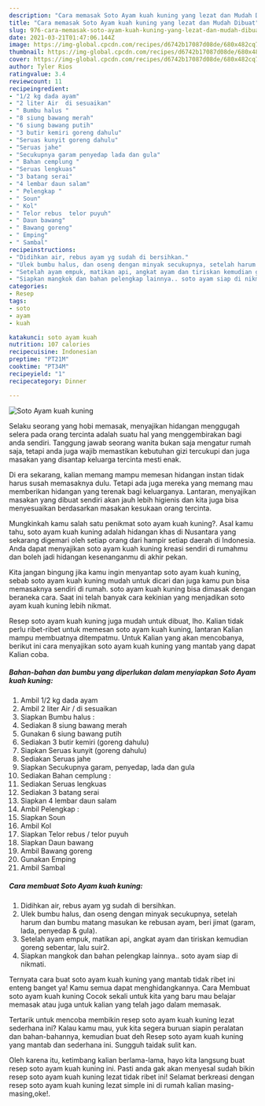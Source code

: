 ```yaml
---
description: "Cara memasak Soto Ayam kuah kuning yang lezat dan Mudah Dibuat"
title: "Cara memasak Soto Ayam kuah kuning yang lezat dan Mudah Dibuat"
slug: 976-cara-memasak-soto-ayam-kuah-kuning-yang-lezat-dan-mudah-dibuat
date: 2021-03-21T01:47:06.144Z
image: https://img-global.cpcdn.com/recipes/d6742b17087d08de/680x482cq70/soto-ayam-kuah-kuning-foto-resep-utama.jpg
thumbnail: https://img-global.cpcdn.com/recipes/d6742b17087d08de/680x482cq70/soto-ayam-kuah-kuning-foto-resep-utama.jpg
cover: https://img-global.cpcdn.com/recipes/d6742b17087d08de/680x482cq70/soto-ayam-kuah-kuning-foto-resep-utama.jpg
author: Tyler Rios
ratingvalue: 3.4
reviewcount: 11
recipeingredient:
- "1/2 kg dada ayam"
- "2 liter Air  di sesuaikan"
- " Bumbu halus "
- "8 siung bawang merah"
- "6 siung bawang putih"
- "3 butir kemiri goreng dahulu"
- "Seruas kunyit goreng dahulu"
- "Seruas jahe"
- "Secukupnya garam penyedap lada dan gula"
- " Bahan cemplung "
- "Seruas lengkuas"
- "3 batang serai"
- "4 lembar daun salam"
- " Pelengkap "
- " Soun"
- " Kol"
- " Telor rebus  telor puyuh"
- " Daun bawang"
- " Bawang goreng"
- " Emping"
- " Sambal"
recipeinstructions:
- "Didihkan air, rebus ayam yg sudah di bersihkan."
- "Ulek bumbu halus, dan oseng dengan minyak secukupnya, setelah harum dan bumbu matang masukan ke rebusan ayam, beri jimat (garam, lada, penyedap &amp; gula)."
- "Setelah ayam empuk, matikan api, angkat ayam dan tiriskan kemudian goreng sebentar, lalu suir2."
- "Siapkan mangkok dan bahan pelengkap lainnya.. soto ayam siap di nikmati."
categories:
- Resep
tags:
- soto
- ayam
- kuah

katakunci: soto ayam kuah 
nutrition: 107 calories
recipecuisine: Indonesian
preptime: "PT21M"
cooktime: "PT34M"
recipeyield: "1"
recipecategory: Dinner

---
```



![Soto Ayam kuah kuning](https://img-global.cpcdn.com/recipes/d6742b17087d08de/680x482cq70/soto-ayam-kuah-kuning-foto-resep-utama.jpg)

Selaku seorang yang hobi memasak, menyajikan hidangan menggugah selera pada orang tercinta adalah suatu hal yang menggembirakan bagi anda sendiri. Tanggung jawab seorang  wanita bukan saja mengatur rumah saja, tetapi anda juga wajib memastikan kebutuhan gizi tercukupi dan juga masakan yang disantap keluarga tercinta mesti enak.

Di era  sekarang, kalian memang mampu memesan hidangan instan tidak harus susah memasaknya dulu. Tetapi ada juga mereka yang memang mau memberikan hidangan yang terenak bagi keluarganya. Lantaran, menyajikan masakan yang dibuat sendiri akan jauh lebih higienis dan kita juga bisa menyesuaikan berdasarkan masakan kesukaan orang tercinta. 



Mungkinkah kamu salah satu penikmat soto ayam kuah kuning?. Asal kamu tahu, soto ayam kuah kuning adalah hidangan khas di Nusantara yang sekarang digemari oleh setiap orang dari hampir setiap daerah di Indonesia. Anda dapat menyajikan soto ayam kuah kuning kreasi sendiri di rumahmu dan boleh jadi hidangan kesenanganmu di akhir pekan.

Kita jangan bingung jika kamu ingin menyantap soto ayam kuah kuning, sebab soto ayam kuah kuning mudah untuk dicari dan juga kamu pun bisa memasaknya sendiri di rumah. soto ayam kuah kuning bisa dimasak dengan beraneka cara. Saat ini telah banyak cara kekinian yang menjadikan soto ayam kuah kuning lebih nikmat.

Resep soto ayam kuah kuning juga mudah untuk dibuat, lho. Kalian tidak perlu ribet-ribet untuk memesan soto ayam kuah kuning, lantaran Kalian mampu membuatnya ditempatmu. Untuk Kalian yang akan mencobanya, berikut ini cara menyajikan soto ayam kuah kuning yang mantab yang dapat Kalian coba.

<!--inarticleads1-->

##### Bahan-bahan dan bumbu yang diperlukan dalam menyiapkan Soto Ayam kuah kuning:

1. Ambil 1/2 kg dada ayam
1. Ambil 2 liter Air / di sesuaikan
1. Siapkan  Bumbu halus :
1. Sediakan 8 siung bawang merah
1. Gunakan 6 siung bawang putih
1. Sediakan 3 butir kemiri (goreng dahulu)
1. Siapkan Seruas kunyit (goreng dahulu)
1. Sediakan Seruas jahe
1. Siapkan Secukupnya garam, penyedap, lada dan gula
1. Sediakan  Bahan cemplung :
1. Sediakan Seruas lengkuas
1. Sediakan 3 batang serai
1. Siapkan 4 lembar daun salam
1. Ambil  Pelengkap :
1. Siapkan  Soun
1. Ambil  Kol
1. Siapkan  Telor rebus / telor puyuh
1. Siapkan  Daun bawang
1. Ambil  Bawang goreng
1. Gunakan  Emping
1. Ambil  Sambal




<!--inarticleads2-->

##### Cara membuat Soto Ayam kuah kuning:

1. Didihkan air, rebus ayam yg sudah di bersihkan.
1. Ulek bumbu halus, dan oseng dengan minyak secukupnya, setelah harum dan bumbu matang masukan ke rebusan ayam, beri jimat (garam, lada, penyedap &amp; gula).
1. Setelah ayam empuk, matikan api, angkat ayam dan tiriskan kemudian goreng sebentar, lalu suir2.
1. Siapkan mangkok dan bahan pelengkap lainnya.. soto ayam siap di nikmati.




Ternyata cara buat soto ayam kuah kuning yang mantab tidak ribet ini enteng banget ya! Kamu semua dapat menghidangkannya. Cara Membuat soto ayam kuah kuning Cocok sekali untuk kita yang baru mau belajar memasak atau juga untuk kalian yang telah jago dalam memasak.

Tertarik untuk mencoba membikin resep soto ayam kuah kuning lezat sederhana ini? Kalau kamu mau, yuk kita segera buruan siapin peralatan dan bahan-bahannya, kemudian buat deh Resep soto ayam kuah kuning yang mantab dan sederhana ini. Sungguh taidak sulit kan. 

Oleh karena itu, ketimbang kalian berlama-lama, hayo kita langsung buat resep soto ayam kuah kuning ini. Pasti anda gak akan menyesal sudah bikin resep soto ayam kuah kuning lezat tidak ribet ini! Selamat berkreasi dengan resep soto ayam kuah kuning lezat simple ini di rumah kalian masing-masing,oke!.

